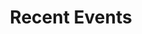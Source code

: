 ---
title: Recent Events

# Listing view
view: compact


sections:
  - block: testimonials
    content:
      title: Testimonials
      subtitle: What our customers have to say about us
      items:
        - name: Geo
          username: '@geo'
          # Image path relative to assets/media/ folder
          image_filename: tweets/GitHub.png
          link: https://wowchemy.com
          text: Awesome!
        - name: Bob
          username: '@bob'
          image_filename: tweets/GitHub.png
          link: https://wowchemy.com
          text: Love it!

# Optional header image (relative to `assets/media/` folder).
banner:
  caption: ''
  image: ''
---
